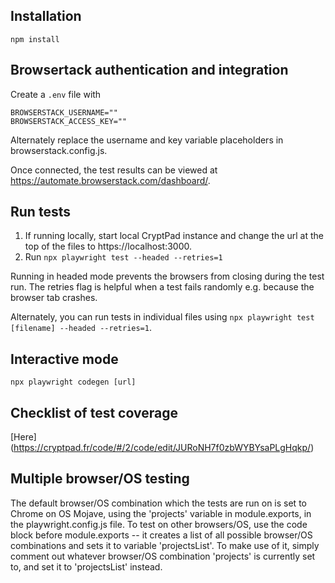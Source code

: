 ## Installation

`npm install`

## Browsertack authentication and integration

Create a `.env` file with

```env
BROWSERSTACK_USERNAME=""
BROWSERSTACK_ACCESS_KEY=""
```

Alternately replace the username and key variable placeholders in browserstack.config.js.

Once connected, the test results can be viewed at https://automate.browserstack.com/dashboard/.

## Run tests

1. If running locally, start local CryptPad instance and change the url at the top of the files to https://localhost:3000.
2. Run `npx playwright test --headed --retries=1`

Running in headed mode prevents the browsers from closing during the test run.
The retries flag is helpful when a test fails randomly e.g. because the browser tab crashes. 

Alternately, you can run tests in individual files using `npx playwright test [filename] --headed --retries=1`.

## Interactive mode

`npx playwright codegen [url]`

## Checklist of test coverage 

[Here] (https://cryptpad.fr/code/#/2/code/edit/JURoNH7f0zbWYBYsaPLgHqkp/)

## Multiple browser/OS testing

The default browser/OS combination which the tests are run on is set to Chrome on OS Mojave, using the 'projects' variable in module.exports, in the playwright.config.js file.
To test on other browsers/OS, use the code block before module.exports -- it creates a list of all possible browser/OS combinations and sets it to variable 'projectsList'. To make use of it, simply comment out whatever browser/OS combination 'projects' is currently set to, and set it to 'projectsList' instead.

